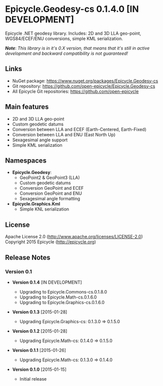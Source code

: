 # Epicycle.Geodesy-cs 0.1.4.0 [IN DEVELOPMENT]
Epicycle .NET geodesy library. Includes: 2D and 3D LLA geo-point, WGS84/ECEF/ENU conversions, simple KML serialization.

***Note***: *This library is in it's 0.X version, that means that it's still in active development and backward compatibility is not guaranteed!*

## Links
* NuGet package: https://www.nuget.org/packages/Epicycle.Geodesy-cs
* Git repository: https://github.com/open-epicycle/Epicycle.Geodesy-cs
* All Epicycle Git repositories: https://github.com/open-epicycle

## Main features
* 2D and 3D LLA geo-point
* Custom geodetic datums
* Conversion between LLA and ECEF (Earth-Centered, Earth-Fixed)
* Conversion between LLA and ENU (East North Up)
* Sexagesimal angle support
* Simple KML serialization

## Namespaces
* **Epicycle.Geodesy**:
  * GeoPoint2 & GeoPoint3 (LLA)
  * Custom geodetic datums
  * Conversion GeoPoint and ECEF
  * Conversion GeoPoint and ENU
  * Sexagesimal angle formatting
* **Epicycle.Graphics.Kml**
  * Simple KNL serialization

## License
Apache License 2.0 (http://www.apache.org/licenses/LICENSE-2.0)
Copyright 2015 Epicycle (http://epicycle.org)

## Release Notes
### Version 0.1 

* **Version 0.1.4** [IN DEVELOPMENT]
  * Upgrading to Epicycle.Commons-cs.0.1.8.0
  * Upgrading to Epicycle.Math-cs.0.1.6.0
  * Upgrading to Epicycle.Graphics-cs.0.1.6.0

* **Version 0.1.3** [2015-01-28]
  * Upgrading Epicycle.Graphics-cs: 0.1.3.0 => 0.1.5.0

* **Version 0.1.2** [2015-01-28]
  * Upgrading Epicycle.Math-cs: 0.1.4.0 => 0.1.5.0

* **Version 0.1.1** [2015-01-26]
  * Upgrading Epicycle.Math-cs: 0.1.3.0 => 0.1.4.0

* **Version 0.1.0** [2015-01-15]
  * Initial release
